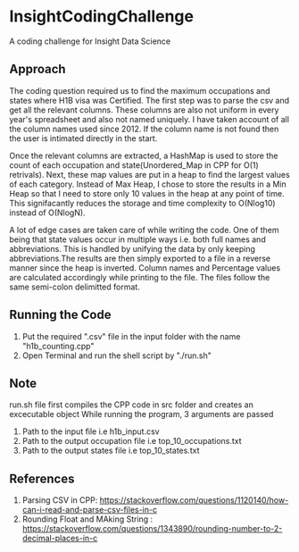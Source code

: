 # InsightCodingChallenge
A coding challenge for Insight Data Science


## Approach
The coding question required us to find the maximum occupations and states where H1B visa was Certified. The first step was to parse the csv and get all the relevant columns. These columns are also not uniform in every year's spreadsheet and also not named uniquely. I have taken account of all the column names used since 2012. If the column name is not found then the user is intimated directly in the start.

Once the relevant columns are extracted, a HashMap is used to store the count of each occupation and state(Unordered_Map in CPP for O(1) retrivals). Next, these map values are put in a heap to find the largest values of each category. Instead of Max Heap, I chose to store the results in a Min Heap so that I need to store only 10 values in the heap at any point of time. This signifacantly reduces the storage and time complexity to O(Nlog10) instead of O(NlogN).

A lot of edge cases are taken care of while writing the code. One of them being that state values occur in multiple ways i.e. both full names and abbreviations. This is handled by unifying the data by only keeping abbreviations.The results are then simply exported to a file in a reverse manner since the heap is inverted. Column names and Percentage values are calculated accordingly while printing to the file. The files follow the same semi-colon delimitted format.

## Running the Code
1. Put the required ".csv" file in the input folder with the name "h1b_counting.cpp"
2. Open Terminal and run the shell script by "./run.sh"

## Note
run.sh file first compiles the CPP code in src folder and creates an excecutable object
While running the program, 3 arguments are passed
1. Path to the input file i.e h1b_input.csv
2. Path to the output occupation file i.e top_10_occupations.txt
3. Path to the output states file i.e top_10_states.txt


## References
1. Parsing CSV in CPP: https://stackoverflow.com/questions/1120140/how-can-i-read-and-parse-csv-files-in-c
2. Rounding Float and MAking String : https://stackoverflow.com/questions/1343890/rounding-number-to-2-decimal-places-in-c